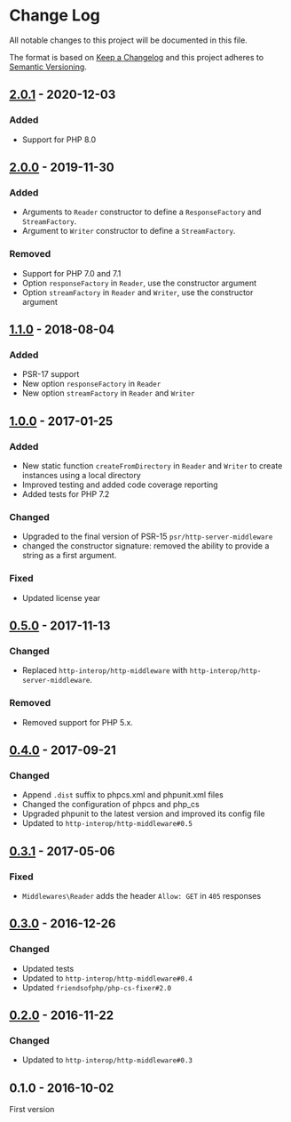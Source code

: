 # Change Log

All notable changes to this project will be documented in this file.

The format is based on [Keep a Changelog](http://keepachangelog.com/)
and this project adheres to [Semantic Versioning](http://semver.org/).

## [2.0.1] - 2020-12-03
### Added
- Support for PHP 8.0

## [2.0.0] - 2019-11-30
### Added
- Arguments to `Reader` constructor to define a `ResponseFactory` and `StreamFactory`.
- Argument to `Writer` constructor to define a `StreamFactory`.

### Removed
- Support for PHP 7.0 and 7.1
- Option `responseFactory` in `Reader`, use the constructor argument
- Option `streamFactory` in `Reader` and `Writer`, use the constructor argument

## [1.1.0] - 2018-08-04
### Added
- PSR-17 support
- New option `responseFactory` in `Reader`
- New option `streamFactory` in `Reader` and `Writer`

## [1.0.0] - 2017-01-25
### Added
- New static function `createFromDirectory` in `Reader` and `Writer` to create instances using a local directory
- Improved testing and added code coverage reporting
- Added tests for PHP 7.2

### Changed
- Upgraded to the final version of PSR-15 `psr/http-server-middleware`
- changed the constructor signature: removed the ability to provide a string as a first argument.

### Fixed
- Updated license year

## [0.5.0] - 2017-11-13
### Changed
- Replaced `http-interop/http-middleware` with  `http-interop/http-server-middleware`.

### Removed
- Removed support for PHP 5.x.

## [0.4.0] - 2017-09-21
### Changed
- Append `.dist` suffix to phpcs.xml and phpunit.xml files
- Changed the configuration of phpcs and php_cs
- Upgraded phpunit to the latest version and improved its config file
- Updated to `http-interop/http-middleware#0.5`

## [0.3.1] - 2017-05-06
### Fixed
- `Middlewares\Reader` adds the header `Allow: GET` in `405` responses

## [0.3.0] - 2016-12-26
### Changed
- Updated tests
- Updated to `http-interop/http-middleware#0.4`
- Updated `friendsofphp/php-cs-fixer#2.0`

## [0.2.0] - 2016-11-22
### Changed
- Updated to `http-interop/http-middleware#0.3`

## 0.1.0 - 2016-10-02
First version

[2.0.1]: https://github.com/middlewares/filesystem/compare/v2.0.0...v2.0.1
[2.0.0]: https://github.com/middlewares/filesystem/compare/v1.1.0...v2.0.0
[1.1.0]: https://github.com/middlewares/filesystem/compare/v1.0.0...v1.1.0
[1.0.0]: https://github.com/middlewares/filesystem/compare/v0.5.0...v1.0.0
[0.5.0]: https://github.com/middlewares/filesystem/compare/v0.4.0...v0.5.0
[0.4.0]: https://github.com/middlewares/filesystem/compare/v0.3.1...v0.4.0
[0.3.1]: https://github.com/middlewares/filesystem/compare/v0.3.0...v0.3.1
[0.3.0]: https://github.com/middlewares/filesystem/compare/v0.2.0...v0.3.0
[0.2.0]: https://github.com/middlewares/filesystem/compare/v0.1.0...v0.2.0
